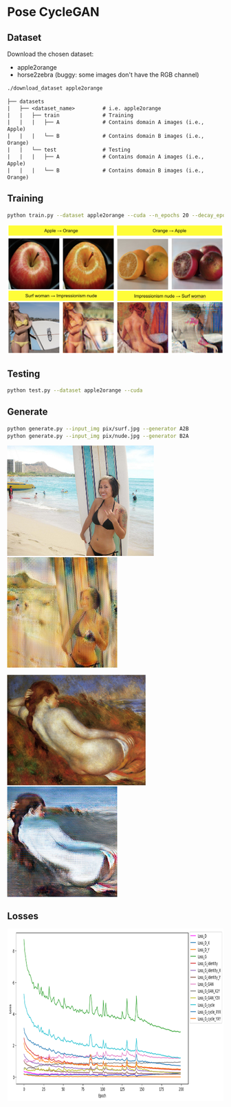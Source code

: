 # Pose CycleGAN

## Dataset

Download the chosen dataset:
* apple2orange
* horse2zebra (buggy: some images don't have the RGB channel)
```bash
./download_dataset apple2orange
```

```
├── datasets                   
|   ├── <dataset_name>         # i.e. apple2orange
|   |   ├── train              # Training
|   |   |   ├── A              # Contains domain A images (i.e., Apple)
|   |   |   └── B              # Contains domain B images (i.e., Orange)
|   |   └── test               # Testing
|   |   |   ├── A              # Contains domain A images (i.e., Apple)
|   |   |   └── B              # Contains domain B images (i.e., Orange)
```

## Training

```bash
python train.py --dataset apple2orange --cuda --n_epochs 20 --decay_epoch 10
```

<p float="left">
    <img src="pix/training.png" width="600" />
</p>

## Testing

```bash
python test.py --dataset apple2orange --cuda
```

## Generate

```bash
python generate.py --input_img pix/surf.jpg --generator A2B
python generate.py --input_img pix/nude.jpg --generator B2A
```

<p float="left">
    <img src="pix/surf.jpg" height="256" />
    <img src="pix/surf_output.png" height="256" />
</p>

<p float="left">
    <img src="pix/nude.jpg" height="256" />
    <img src="pix/nude_output.png" height="256" />
</p>

## Losses

<p float="left">
    <img src="pix/loss.png" height="400" />
</p>